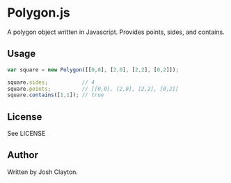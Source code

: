 # Polygon.js

A polygon object written in Javascript. Provides points, sides, and contains.

## Usage

```javascript
var square = new Polygon([[0,0], [2,0], [2,2], [0,2]]);

square.sides;           // 4
square.points;          // [[0,0], [2,0], [2,2], [0,2]]
square.contains([1,1]); // true
```

## License

See LICENSE

## Author

Written by Josh Clayton.
